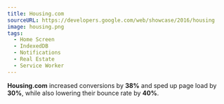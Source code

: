 ```yaml
---
title: Housing.com
sourceURL: https://developers.google.com/web/showcase/2016/housing
image: housing.png
tags:
  - Home Screen
  - IndexedDB
  - Notifications
  - Real Estate
  - Service Worker
---
```


**Housing.com** increased conversions by **38%** and sped up page load by
**30%**, while also lowering their bounce rate by **40%**.
